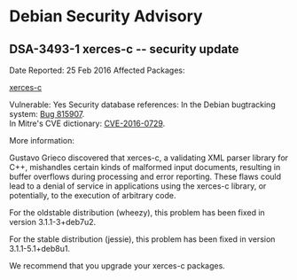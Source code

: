 
Debian Security Advisory
========================


DSA-3493-1 xerces-c -- security update
--------------------------------------



Date Reported:
25 Feb 2016
Affected Packages:

[xerces-c](https://packages.debian.org/src:xerces-c)

Vulnerable:
Yes
Security database references:
In the Debian bugtracking system: [Bug 815907](https://bugs.debian.org/cgi-bin/bugreport.cgi?bug=815907).  
In Mitre's CVE dictionary: [CVE-2016-0729](https://security-tracker.debian.org/tracker/CVE-2016-0729).  

More information:

Gustavo Grieco discovered that xerces-c, a validating XML parser library
for C++, mishandles certain kinds of malformed input documents,
resulting in buffer overflows during processing and error reporting.
These flaws could lead to a denial of service in applications using the
xerces-c library, or potentially, to the execution of arbitrary code.


For the oldstable distribution (wheezy), this problem has been fixed
in version 3.1.1-3+deb7u2.


For the stable distribution (jessie), this problem has been fixed in
version 3.1.1-5.1+deb8u1.


We recommend that you upgrade your xerces-c packages.





